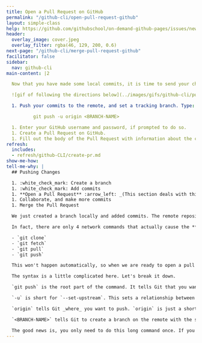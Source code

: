 ```yaml
---
title: Open a Pull Request on GitHub
permalink: "/github-cli/open-pull-request-github"
layout: simple-class
help: https://github.com/githubschool/on-demand-github-pages/issues/new?title=I%20need%20help&body=Describe%20what%20you%20need%20help%20with%20here.&labels=Help%20Wanted
header:
  overlay_image: cover.jpeg
  overlay_filter: rgba(46, 129, 200, 0.6)
next-page: "/github-cli/merge-pull-request-github"
facilitator: false
sidebar:
  nav: github-cli
main-content: |2

  Now that you have made some local commits, it is time to send your changes to the remote copy of your repository on GitHub.com and create a Pull Request.

  ![gif of following the directions below](../images/gifs/github-cli/push-and-pull.gif)

  1. Push your commits to the remote, and set a tracking branch. Type:

          git push -u origin <BRANCH-NAME>

  1. Enter your GitHub username and password, if prompted to do so.
  1. Create a Pull Request on GitHub.
  1. Fill out the body of the Pull Request with information about the changes you're introducing.
refresh:
  includes:
  - refresh/github-CLI/create-pr.md
show-me-how: 
tell-me-why: |
  ## Pushing Changes

  1. :white_check_mark: Create a branch
  1. :white_check_mark: Add commits
  1. **Open a Pull Request** :arrow_left: _(This section deals with this step.)_
  1. Collaborate, and make more commits
  1. Merge the Pull Request

  We just created a branch locally and added commits. The remote repository that's hosted on GitHub.com isn't aware of these changes automatically.

  In fact, there are only 4 network commands that actually cause the **local** or **remote** repositories to update.

  - `git clone`
  - `git fetch`
  - `git pull`
  - `git push`

  This won't happen automatically, so when we are ready to open a pull request, we need to push up our branch. The command we will use is `git push -u origin <BRANCH-NAME>`.

  The syntax is a little complicated here. Let's break it down.

  `git push` is the root part of the command. It tells Git that you want to update the remote branch with your current, local branch.

  `-u` is short for `--set-upstream`. This sets a relationship between the branch on the remote and your branch locally, so that in the future you only need to type `git push`.

  `origin` tells Git _where_ you want to push. `origin` is just a shortcut for the URL of the repository. You can type `git remote -v` to see what it is pointing to.

  `<BRANCH-NAME>` tells Git to create a branch on the remote with the same name as your local branch. You should replace this with your branch's name.

  The good news is, you only need to do this long command once. If you have pushed this branch before or it already exists on the remote, you can simply type `git push`.
---
```


